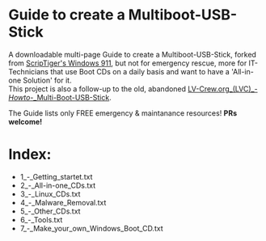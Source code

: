 # Guide to create a Multiboot-USB-Stick  
A downloadable multi-page Guide to create a Multiboot-USB-Stick, forked from [ScripTiger's Windows 911](https://github.com/ScriptTiger/Windows-911), but not for emergency rescue, more for IT-Technicians that use Boot CDs on a daily basis and want to have a 'All-in-one Solution' for it.  
This project is also a follow-up to the old, abandoned [LV-Crew.org_(LVC)_-_Howto_-_Multi-Boot-USB-Stick](https://github.com/LV-Crew/Howto_-_Multi-Boot-USB-Stick).  

The Guide lists only FREE emergency & maintanance resources! **PRs welcome!**  


# Index:  
- 1_-_Getting_startet.txt  
- 2_-_All-in-one_CDs.txt  
- 3_-_Linux_CDs.txt  
- 4_-_Malware_Removal.txt 
- 5_-_Other_CDs.txt  
- 6_-_Tools.txt  
- 7_-_Make_your_own_Windows_Boot_CD.txt  
